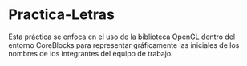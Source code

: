 # Practica-Letras
Esta práctica se enfoca en el uso de la biblioteca OpenGL dentro del entorno CoreBlocks para representar gráficamente las iniciales de los nombres de los integrantes del equipo de trabajo. 
